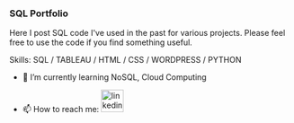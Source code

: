 ### SQL Portfolio

Here I post SQL code I've used in the past for various projects. Please feel free to use the code if you find something useful. 

Skills: SQL / TABLEAU / HTML / CSS / WORDPRESS / PYTHON

- 🌱 I’m currently learning NoSQL, Cloud Computing 

- 📫 How to reach me: [<img src='https://cdn.jsdelivr.net/npm/simple-icons@3.0.1/icons/linkedin.svg' alt='linkedin' height='40'>](https://www.linkedin.com/in/axelahl//)

